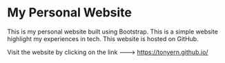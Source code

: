 # My Personal Website

This is my personal website built using Bootstrap.
This is a simple website highlight my experiences in tech.
This website is hosted on GitHub.

Visit the website by clicking on the link ---> https://tonyern.github.io/
